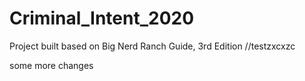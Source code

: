 # Criminal_Intent_2020
Project built based on Big Nerd Ranch Guide, 3rd Edition
//testzxcxzc

some more changes
